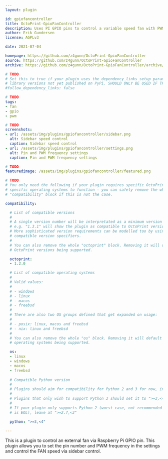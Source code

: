 ```yaml
---
layout: plugin

id: gpiofancontroller
title: OctoPrint-GpioFanController
description: Uses PI GPIO pins to control a variable speed fan with PWM
author: Erik Gundersen
license: AGPLv3

date: 2021-07-04

homepage: https://github.com/z4gunn/OctoPrint-GpioFanController
source: https://github.com/z4gunn/OctoPrint-GpioFanController
archive: https://github.com/z4gunn/OctoPrint-GpioFanController/archive/master.zip

# TODO
# Set this to true if your plugin uses the dependency_links setup parameter to include
# library versions not yet published on PyPi. SHOULD ONLY BE USED IF THERE IS NO OTHER OPTION!
#follow_dependency_links: false

# TODO
tags:
- fan
- gpio
- pwm

# TODO
screenshots:
- url: /assets/img/plugins/gpiofancontroller/sidebar.png
  alt: Sidebar speed control
  caption: Sidebar speed control
- url: /assets/img/plugins/gpiofancontroller/settings.png
  alt: Pin and PWM frequency settings
  caption: Pin and PWM frequency settings

# TODO
featuredimage: /assets/img/plugins/gpiofancontroller/featured.png

# TODO
# You only need the following if your plugin requires specific OctoPrint versions or
# specific operating systems to function - you can safely remove the whole
# "compatibility" block if this is not the case.

compatibility:

  # List of compatible versions
  #
  # A single version number will be interpretated as a minimum version requirement,
  # e.g. "1.3.1" will show the plugin as compatible to OctoPrint versions 1.3.1 and up.
  # More sophisticated version requirements can be modelled too by using PEP440
  # compatible version specifiers.
  #
  # You can also remove the whole "octoprint" block. Removing it will default to all
  # OctoPrint versions being supported.

  octoprint:
  - 1.2.0

  # List of compatible operating systems
  #
  # Valid values:
  #
  # - windows
  # - linux
  # - macos
  # - freebsd
  #
  # There are also two OS groups defined that get expanded on usage:
  #
  # - posix: linux, macos and freebsd
  # - nix: linux and freebsd
  #
  # You can also remove the whole "os" block. Removing it will default to all
  # operating systems being supported.

  os:
  - linux
  - windows
  - macos
  - freebsd
  
  # Compatible Python version
  #
  # Plugins should aim for compatibility for Python 2 and 3 for now, in which case the value should be ">=2.7,<4".
  #
  # Plugins that only wish to support Python 3 should set it to ">=3,<4". 
  #
  # If your plugin only supports Python 2 (worst case, not recommended for newly developed plugins since Python 2
  # is EOL), leave at ">=2.7,<3"
  
  python: ">=3,<4"

---
```


This is a plugin to control an external fan via Raspberry Pi GPIO pin. This plugin allows you to set the pin number and PWM frequency in the settings and control the FAN speed via sidebar control.
